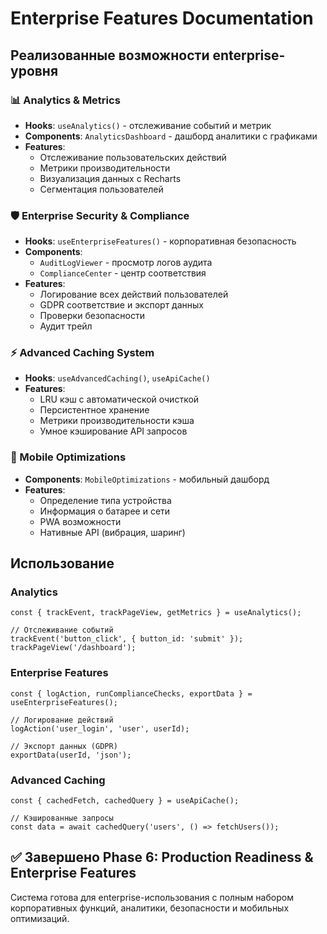 # Enterprise Features Documentation

## Реализованные возможности enterprise-уровня

### 📊 Analytics & Metrics
- **Hooks**: `useAnalytics()` - отслеживание событий и метрик
- **Components**: `AnalyticsDashboard` - дашборд аналитики с графиками
- **Features**:
  - Отслеживание пользовательских действий
  - Метрики производительности
  - Визуализация данных с Recharts
  - Сегментация пользователей

### 🛡️ Enterprise Security & Compliance
- **Hooks**: `useEnterpriseFeatures()` - корпоративная безопасность
- **Components**: 
  - `AuditLogViewer` - просмотр логов аудита
  - `ComplianceCenter` - центр соответствия
- **Features**:
  - Логирование всех действий пользователей
  - GDPR соответствие и экспорт данных
  - Проверки безопасности
  - Аудит трейл

### ⚡ Advanced Caching System
- **Hooks**: `useAdvancedCaching()`, `useApiCache()`
- **Features**:
  - LRU кэш с автоматической очисткой
  - Персистентное хранение
  - Метрики производительности кэша
  - Умное кэширование API запросов

### 📱 Mobile Optimizations
- **Components**: `MobileOptimizations` - мобильный дашборд
- **Features**:
  - Определение типа устройства
  - Информация о батарее и сети
  - PWA возможности
  - Нативные API (вибрация, шаринг)

## Использование

### Analytics
```tsx
const { trackEvent, trackPageView, getMetrics } = useAnalytics();

// Отслеживание событий
trackEvent('button_click', { button_id: 'submit' });
trackPageView('/dashboard');
```

### Enterprise Features
```tsx
const { logAction, runComplianceChecks, exportData } = useEnterpriseFeatures();

// Логирование действий
logAction('user_login', 'user', userId);

// Экспорт данных (GDPR)
exportData(userId, 'json');
```

### Advanced Caching
```tsx
const { cachedFetch, cachedQuery } = useApiCache();

// Кэшированные запросы
const data = await cachedQuery('users', () => fetchUsers());
```

## ✅ Завершено Phase 6: Production Readiness & Enterprise Features

Система готова для enterprise-использования с полным набором корпоративных функций, аналитики, безопасности и мобильных оптимизаций.